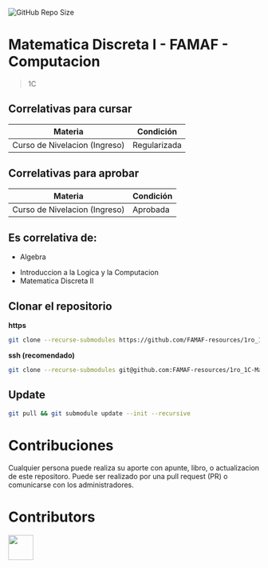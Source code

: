 ![GitHub Repo Size](https://img.shields.io/github/repo-size/FAMAF-resources/1ro_1C-Matematica_Discreta_I-FAMAF)

# Matematica Discreta I - FAMAF - Computacion

> 1C

## Correlativas para **cursar**

| Materia                             | Condición    |
| ----------------------------------- | ------------ |
| Curso de Nivelacion (Ingreso) | Regularizada |

## Correlativas para **aprobar**

| Materia                             | Condición    |
| ----------------------------------- | ------------ |
| Curso de Nivelacion (Ingreso) | Aprobada     |

## Es correlativa de:

- Algebra
<!-- - Algoritmos y Estructura de Datos I -->
<!-- - Algoritmos y Estructura de Datos II -->
- Introduccion a la Logica y la Computacion
- Matematica Discreta II

## Clonar el repositorio

**https**

```bash
git clone --recurse-submodules https://github.com/FAMAF-resources/1ro_1C-Matematica_Discreta_I-FAMAF.git
```

**ssh (recomendado)**

```bash
git clone --recurse-submodules git@github.com:FAMAF-resources/1ro_1C-Matematica_Discreta_I-FAMAF.git
```

## Update

```bash
git pull && git submodule update --init --recursive
```

# Contribuciones

Cualquier persona puede realiza su aporte con apunte, libro, o actualizacion de este repositoro. Puede ser realizado por una pull request (PR) o comunicarse con los administradores.

# Contributors
<a href="https://github.com/FAMAF-resources/1ro_1C-Matematica_Discreta_I-FAMAF/graphs/contributors">
  <img src="https://contrib.rocks/image?repo=FAMAF-resources/1ro_1C-Matematica_Discreta_I-FAMAF" height="50"/>
</a>
